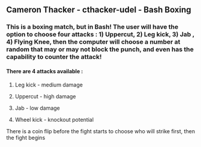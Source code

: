## Cameron Thacker - cthacker-udel - Bash Boxing

### This is a boxing match, but in Bash! The user will have the option to choose four attacks : 1) Uppercut, 2) Leg kick, 3) Jab , 4) Flying Knee, then the computer will choose a number at random that may or may not block the punch, and even has the capability to counter the attack!


#### There are 4 attacks available :

1) Leg kick - medium damage

2) Uppercut - high damage

3) Jab - low damage

4) Wheel kick - knockout potential


There is a coin flip before the fight starts to choose who will strike first, then the fight begins
